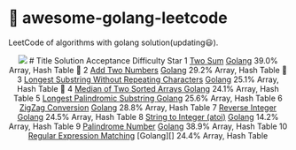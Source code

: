 # 📝 awesome-golang-leetcode

LeetCode of algorithms with golang solution(updating:smiley:).

<div align=center>
<img  src="https://github.com/kylesliu/awesome-golang-leetcode/tree/master/assets/images/leetcode.png></img>
</div>


| #    | Title            |   Solution     |   Acceptance   |    Difficulty  |  Star          |
| :--- | :--------------- | :------------- | :------------- | :------------- | :------------- |
| 1    | [Two Sum][0001-url]  | [Golang][0001-golang] | 39.0%  |Array, Hash Table |:sparkling_heart:|
| 2    | [Add Two Numbers][0002-url]  | [Golang][0002-golang] | 29.2%  |Array, Hash Table |:sparkling_heart:|
| 3    | [Longest Substring Without Repeating Characters][0003-url]  | [Golang][0003-golang] | 25.1%  |Array, Hash Table |:sparkling_heart:|
| 4    | [Median of Two Sorted Arrays    ][0004-url]  | [Golang][0004-golang] | 24.1%  |Array, Hash Table | |
| 5    | [Longest Palindromic Substring ][0005-url]  | [Golang][0005-golang] | 	25.6%  |Array, Hash Table | |
| 6    | [ZigZag Conversion][0006-url]  | [Golang][0006-golang] |	28.8%  |Array, Hash Table | |
| 7    | [Reverse Integer][0007-url]  | [Golang][0007-golang] | 	24.5%  |Array, Hash Table | |
| 8    | [String to Integer (atoi)][0008-url]  | [Golang][0008-golang] | 	14.2%  |Array, Hash Table | |
| 9    | [Palindrome Number][0009-url]  | [Golang][0009-golang] | 38.9%  |Array, Hash Table | |
| 10   | [Regular Expression Matching][0010-url]  | [Golang][] | 24.4%  |Array, Hash Table | |



[src]: https://github.com/kylesliu/awesome-golang-leetcode
[companies]: https://github.com/kylesliu/awesome-golang-leetcode/blob/master/Companies.md

[0001-url]: https://leetcode.com/problems/add-two-numbers
[0001-golang]: https://github.com/kylesliu/awesome-golang-leetcode/tree/master/src/0001.Two-Sum

[0002-url]: https://leetcode.com/problems/longest-substring-without-repeating-characters
[0002-golang]: https://github.com/kylesliu/awesome-golang-leetcode/tree/master/src/0002.Add-Two-Numbers

[0003-url]: https://leetcode.com/problems/longest-substring-without-repeating-characters
[0003-golang]: https://github.com/kylesliu/awesome-golang-leetcode/tree/master/src/0003.Longest-Substring-Without-Repeating-Characters

[0004-url]: https://leetcode.com/problems/median-of-two-sorted-arrays
[0004-golang]: https://github.com/kylesliu/awesome-golang-leetcode/tree/master/src/0001.Two-Sum

[0005-url]: https://leetcode.com/problems/longest-palindromic-substring
[0005-golang]: https://github.com/kylesliu/awesome-golang-leetcode/tree/master/src/0001.Two-Sum

[0006-url]: https://leetcode.com/problems/zigzag-conversion
[0006-golang]: https://github.com/kylesliu/awesome-golang-leetcode/tree/master/src/0006.ZigZag-Conversion

[0007-url]: https://leetcode.com/problems/reverse-integer
[0007-golang]: https://github.com/kylesliu/awesome-golang-leetcode/tree/master/src/0007.Reverse-Integer

[0008-url]: https://leetcode.com/problems/string-to-integer-atoi
[0008-golang]: https://github.com/kylesliu/awesome-golang-leetcode/tree/master/src/0008.String-to-Integer-atoi

[0009-url]: https://leetcode.com/problems/palindrome-number
[0009-golang]: https://github.com/kylesliu/awesome-golang-leetcode/tree/master/src/0009.Palindrome-Number

[0010-url]: https://leetcode.com/problems/regular-expression-matching
[0010-golang]: https://github.com/kylesliu/awesome-golang-leetcode/tree/master/src/0001.Two-Sum
